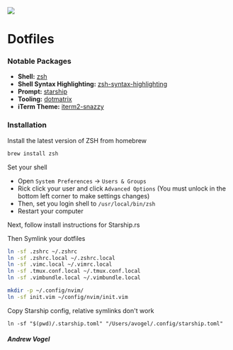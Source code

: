 ![](https://cnet1.cbsistatic.com/img/-r7adjMKEoTeUc3E54Bp6AOBxLk=/1600x900/2017/10/16/89b1c377-e514-4428-9221-c4493d07b509/matrix-code.jpg)

Dotfiles
===

### Notable Packages

* **Shell:** [zsh](https://formulae.brew.sh/formula/zsh)
* **Shell Syntax Highlighting:** [zsh-syntax-highlighting](https://github.com/zsh-users/zsh-syntax-highlighting)
* **Prompt:** [starship](https://starship.rs)
* **Tooling:** [dotmatrix](https://github.com/hashrocket/dotmatrix)
* **iTerm Theme:** [iterm2-snazzy](https://github.com/sindresorhus/iterm2-snazzy)


### Installation

Install the latest version of ZSH from homebrew

```sh
brew install zsh
```

Set your shell

* Open `System Preferences` -> `Users & Groups`
* Rick click your user and click `Advanced Options` (You must unlock in the bottom left corner to make settings changes)
* Then, set you login shell to `/usr/local/bin/zsh`
* Restart your computer

Next, follow install instructions for Starship.rs

Then Symlink your dotfiles

```sh
ln -sf .zshrc ~/.zshrc
ln -sf .zshrc.local ~/.zshrc.local
ln -sf .vimc.local ~/.vimrc.local
ln -sf .tmux.conf.local ~/.tmux.conf.local
ln -sf .vimbundle.local ~/.vimbundle.local

mkdir -p ~/.config/nvim/
ln -sf init.vim ~/config/nvim/init.vim
```

Copy Starship config, relative symlinks don't work

```
ln -sf "$(pwd)/.starship.toml" "/Users/avogel/.config/starship.toml"
```



##### Andrew Vogel
